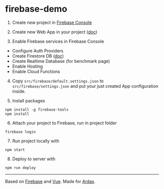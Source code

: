 # firebase-demo

1. Create new project in [Firebase Console](https://console.firebase.google.com/ "Firebase Console")

2. Create new Web App in your project ([doc](https://firebase.google.com/docs/web/setup?authuser=1#register-app "doc"))

3. Enable Firebase services in Firebase Console
  * Configure Auth Providers
  * Create Firestore DB ([doc](https://firebase.google.com/docs/firestore/quickstart?authuser=1#create "doc"))
  * Create Realtime Database (for benchmark page)
  * Enable Hosting
  * Enable Cloud Functions

4. Copy `src/firebase/default.settings.json` to `src/firebase/settings.json` and put your just created App configuration inside.

5. Install packages 
```
npm install -g firebase-tools
npm install
```

6. Attach your project to Firebase, run in project folder
```
firebase login
``` 

7. Run project locally with 
```
npm start
```

8. Deploy to server with 
```
npm run deploy
```


------------

Based on [Firebase](https://firebase.google.com/ "Firebase") and [Vue](https://vuejs.org/ "Vue").
Made for [Ardas](https://ardas-it.com/ "Ardas").
